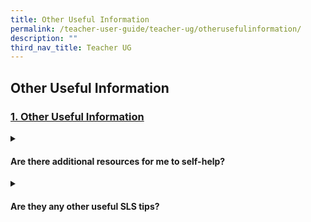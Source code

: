 ```yaml
---
title: Other Useful Information
permalink: /teacher-user-guide/teacher-ug/otherusefulinformation/
description: ""
third_nav_title: Teacher UG
---
```

## Other Useful Information

### [1. Other Useful Information](/teacher-user-guide/discover/index/)

<details><summary><h4>Are there additional resources for me to self-help?</h4></summary>
<ul>
  <li><a target="_blank" href="https://www.notion.so/Downloadable-Resources-to-be-updated-directly-on-HTML-812f725dc5b74cd9b51077968a2cef6f">Downloadable Resources</a></li>
  <li><a target="_blank" href="https://www.notion.so/Glossary-of-Terms-Updated-a16e2e5fd1e44252927d7f7c7e9b10c7">Glossary of Terms (Updated)</a></li>
</ul>
</details>

<details><summary><h4>Are they any other useful SLS tips?</h4></summary>
<ul>
<li><a target="_blank" href="https://www.notion.so/Bookmarking-Tips-eabb2b5ad3ff42e6b932e73fe2c3c64e">Bookmarking Tips</a></li>
<li><a target="_blank" href="https://www.notion.so/Tech-Tips-for-Teachers-fe8549ef30664b93adabcfe165a5a58d">Tech Tips for Teachers</a></li>
</ul>
</details>